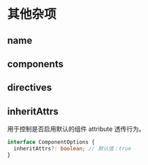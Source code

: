 # 其他杂项

## name

## components

## directives

## inheritAttrs

用于控制是否启用默认的组件 attribute 透传行为。

```ts
interface ComponentOptions {
  inheritAttrs?: boolean; // 默认值：true
}
```

